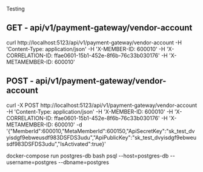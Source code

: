 Testing

GET - api/v1/payment-gateway/vendor-account
---------------------------------------------
curl http://localhost:5123/api/v1/payment-gateway/vendor-account -H 'Content-Type: application/json' -H 'X-MEMBER-ID: 600010' -H 'X-CORRELATION-ID: ffae0601-15b1-452e-8f6b-76c33b030176' -H 'X-METAMEMBER-ID: 600010'

POST - api/v1/payment-gateway/vendor-account
---------------------------------------------
curl -X POST http://localhost:5123/api/v1/payment-gateway/vendor-account -H 'Content-Type: application/json' -H 'X-MEMBER-ID: 600010' -H 'X-CORRELATION-ID: ffae0601-15b1-452e-8f6b-76c33b030176' -H 'X-METAMEMBER-ID: 600010' -d '{"MemberId":600010,"MetaMemberId":600150,"ApiSecretKey":"sk_test_dvyisdgf9ebweusdf983DSFDS3udu","ApiPublicKey":"sk_test_dvyisdgf9ebweusdf983DSFDS3udu","IsActivated":true}'

docker-compose run postgres-db bash
psql --host=postgres-db --username=postgres --dbname=postgres